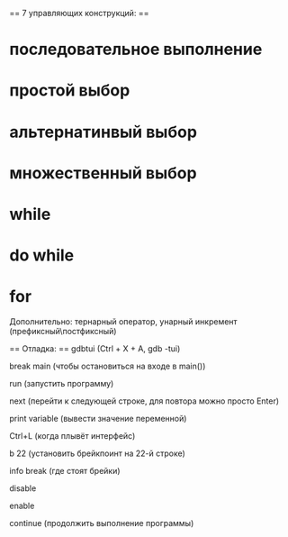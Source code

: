 == 7 управляющих конструкций: ==
# последовательное выполнение
# простой выбор
# альтернатинвый выбор
# множественный выбор 
# while
# do while
# for
Дополнительно: тернарный оператор, унарный инкремент (префиксный\постфиксный)

== Отладка: ==
gdbtui (Ctrl + X + A, gdb -tui)

break main (чтобы остановиться на входе в main())

run (запустить программу)

next (перейти к следующей строке, для повтора можно просто Enter)

print variable (вывести значение переменной)

Ctrl+L (когда плывёт интерфейс)

b 22 (установить брейкпоинт на 22-й строке)

info break (где стоят брейки)

disable

enable

continue (продолжить выполнение программы)

